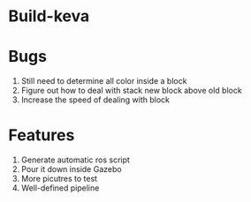 # Build-keva

# Bugs
1. Still need to determine all color inside a block
2. Figure out how to deal with stack new block above old block
3. Increase the speed of dealing with block

# Features
1. Generate automatic ros script
2. Pour it down inside Gazebo
3. More picutres to test
4. Well-defined pipeline
